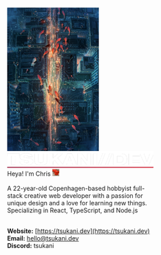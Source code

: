 <p float="left">
<img src='image.jpg' height='333' align="left">
<p float="left">
<img src="logo.png" width='340' />
<br>
Heya! I'm Chris <img src='tudou.gif' height='16' width='16'>
<br>
<br>
A 22-year-old Copenhagen-based hobbyist full-<br>
stack creative web developer with a passion for<br>
unique design and a love for learning new things.<br>
Specializing in React, TypeScript, and Node.js
<br>
<br>

<b>Website:</b> [https://tsukani.dev](https://tsukani.dev)<br>
<b>Email:</b> [hello@tsukani.dev](mailto:hello@tsukani.dev)<br>
<b>Discord:</b> tsukani<br></p></p>
